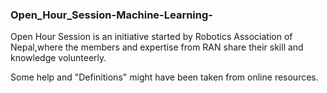 ### Open_Hour_Session-Machine-Learning-
Open Hour Session is an initiative started by Robotics Association of Nepal,where the members and expertise from RAN share their skill and
knowledge volunteerly. 

Some help and "Definitions" might have been taken from online resources.
